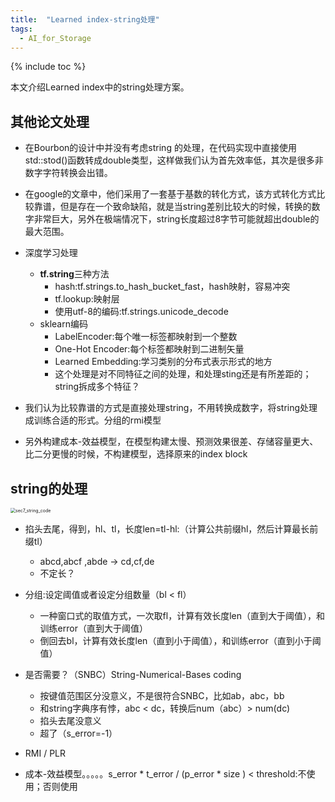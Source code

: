 ```yaml
---
title:  "Learned index-string处理"
tags:
  - AI_for_Storage
---
```


{% include toc %}

本文介绍Learned index中的string处理方案。

## 其他论文处理

- 在Bourbon的设计中并没有考虑string 的处理，在代码实现中直接使用std::stod()函数转成double类型，这样做我们认为首先效率低，其次是很多非数字字符转换会出错。

- 在google的文章中，他们采用了一套基于基数的转化方式，该方式转化方式比较靠谱，但是存在一个致命缺陷，就是当string差别比较大的时候，转换的数字非常巨大，另外在极端情况下，string长度超过8字节可能就超出double的最大范围。

- 深度学习处理
  - **tf.string**三种方法
    - hash:tf.strings.to_hash_bucket_fast，hash映射，容易冲突
    - tf.lookup:映射层
    -  使用utf-8的编码:tf.strings.unicode_decode
  - sklearn编码
    - LabelEncoder:每个唯一标签都映射到一个整数
    - One-Hot Encoder:每个标签都映射到二进制矢量
    - Learned Embedding:学习类别的分布式表示形式的地方
    - 这个处理是对不同特征之间的处理，和处理sting还是有所差距的；string拆成多个特征？



- 我们认为比较靠谱的方式是直接处理string，不用转换成数字，将string处理成训练合适的形式。分组的rmi模型

- 另外构建成本-效益模型，在模型构建太慢、预测效果很差、存储容量更大、比二分更慢的时候，不构建模型，选择原来的index block

## string的处理

<img src="../photos/sec7_string_code.png" alt="sec7_string_code" style="zoom:50%;" />

- 掐头去尾，得到，hl、tl，长度len=tl-hl:（计算公共前缀hl，然后计算最长前缀tl）
  - abcd,abcf ,abde ->  cd,cf,de
  - 不定长？

- 分组:设定阈值或者设定分组数量（bl < fl）
  - 一种窗口式的取值方式，一次取fl，计算有效长度len（直到大于阈值），和训练error（直到大于阈值）
  - 倒回去bl，计算有效长度len（直到小于阈值），和训练error（直到小于阈值）

- 是否需要？（SNBC）String-Numerical-Bases  coding
  - 按键值范围区分没意义，不是很符合SNBC，比如ab，abc，bb
  -  和string字典序有悖，abc < dc，转换后num（abc）> num(dc)
  - 掐头去尾没意义
  - 超了（s_error=-1）

- RMI / PLR
- 成本-效益模型。。。。。s_error * t_error / (p_error * size )  < threshold:不使用；否则使用

